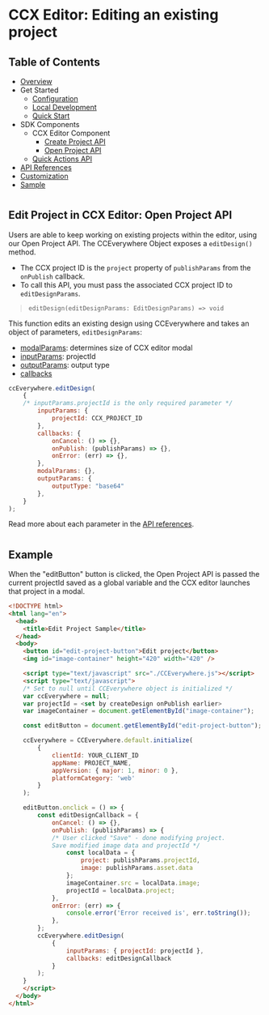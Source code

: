 # CCX Editor: Editing an existing project

## Table of Contents
* [Overview](../README.md)
* Get Started 
  * [Configuration](configuration.md)
  * [Local Development](local_dev.md)
  * [Quick Start](quickstart.md)
* SDK Components
  * CCX Editor Component
    * [Create Project API](create_project.md)
    * [Open Project API](edit_project.md)
  * [Quick Actions API](quick_actions.md)
* [API References](api_ref.md)
* [Customization](customization.md)
* [Sample](../sample/README.md)
#
## Edit Project in CCX Editor: Open Project API
Users are able to keep working on existing projects within the editor, using our Open Project API. The CCEverywhere Object exposes a `editDesign()` method. 
* The CCX project ID is the `project` property of `publishParams` from the `onPublish` callback. 
* To call this API, you must pass the associated CCX project ID to `editDesignParams`.

>`editDesign(editDesignParams: EditDesignParams) => void`

This function edits an existing design using CCEverywhere and takes an object of parameters, `editDesignParams`:
* [modalParams](api_ref.md#modalparams): determines size of CCX editor modal
* [inputParams](api_ref.md#editinputparams): projectId
* [outputParams](api_ref.md#ccxoutputparams): output type
* [callbacks](api_ref.md#callbacks) 

```js
ccEverywhere.editDesign(
    {
    /* inputParams.projectId is the only required parameter */
        inputParams: { 
            projectId: CCX_PROJECT_ID 
        },
        callbacks: {
            onCancel: () => {},
            onPublish: (publishParams) => {},
            onError: (err) => {},
        },
        modalParams: {},
        outputParams: { 
            outputType: "base64"
        },
    }
);
```
Read more about each parameter in the [API references](api_ref.md).

#
## Example
When the "editButton" button is clicked, the Open Project API is passed the current projectId saved as a global variable and the CCX editor launches that project in a modal.
```html
<!DOCTYPE html>
<html lang="en">
  <head>
    <title>Edit Project Sample</title>
  </head>  
  <body>
    <button id="edit-project-button">Edit project</button>
    <img id="image-container" height="420" width="420" />

    <script type="text/javascript" src="./CCEverywhere.js"></script>
    <script type="text/javascript">
    /* Set to null until CCEverywhere object is initialized */
    var ccEverywhere = null;
    var projectId = <set by createDesign onPublish earlier>
    var imageContainer = document.getElementById("image-container");

    const editButton = document.getElementById("edit-project-button");

    ccEverywhere = CCEverywhere.default.initialize(
        {
            clientId: YOUR_CLIENT_ID
            appName: PROJECT_NAME,
            appVersion: { major: 1, minor: 0 },
            platformCategory: 'web'
        }
    );

    editButton.onclick = () => {
        const editDesignCallback = {
            onCancel: () => {},
            onPublish: (publishParams) => {
            /* User clicked "Save" - done modifying project.
            Save modified image data and projectId */
                const localData = { 
                    project: publishParams.projectId, 
                    image: publishParams.asset.data 
                };
                imageContainer.src = localData.image;
                projectId = localData.project;
            },
            onError: (err) => {
                console.error('Error received is', err.toString());
            },
        };
        ccEverywhere.editDesign(
            {
                inputParams: { projectId: projectId },
                callbacks: editDesignCallback
            }
        );
    }
    </script>
  </body> 
</html>
```

